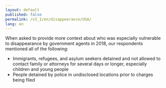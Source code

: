 ```yaml
---
layout: default
published: false
permalink: /v3_1/en/disappearance/USA/
lang: en
---
```


When asked to provide more context about who was especially vulnerable to disappearance by government agents in 2018, our respondents mentioned all of the following:
-	Immigrants, refugees, and asylum seekers detained and not allowed to contact family or attorneys for several days or longer, especially children and young people
-	People detained by police in undisclosed locations prior to charges being filed

